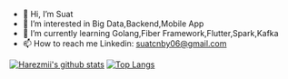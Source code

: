 - 👋 Hi, I’m Suat
- 👀 I’m interested in Big Data,Backend,Mobile App
- 🌱 I’m currently learning Golang,Fiber Framework,Flutter,Spark,Kafka
- 📫 How to reach me Linkedin: suatcnby06@gmail.com 

<!---
harezmii/harezmii is a ✨ special ✨ repository because its `README.md` (this file) appears on your GitHub profile.
You can click the Preview link to take a look at your changes.
--->


[![Harezmii's github stats](https://github-readme-stats.vercel.app/api?username=harezmii)](https://github.com/harezmii/github-readme-stats)
[![Top Langs](https://github-readme-stats.vercel.app/api/top-langs/?username=harezmii&layout=compact)](https://github.com/harezmii/github-readme-stats)
